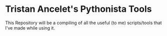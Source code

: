 # Tristan Ancelet's Pythonista Tools

This Repository will be a compiling of all the useful (to me) scripts/tools that I've made while using it.

